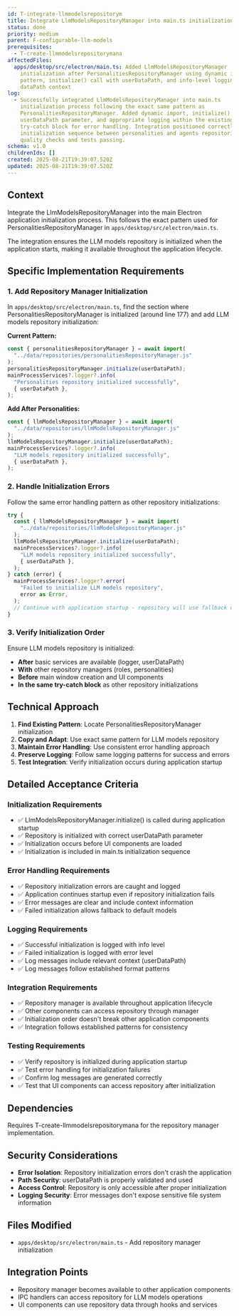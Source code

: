 ```yaml
---
id: T-integrate-llmmodelsrepositorym
title: Integrate LlmModelsRepositoryManager into main.ts initialization
status: done
priority: medium
parent: F-configurable-llm-models
prerequisites:
  - T-create-llmmodelsrepositorymana
affectedFiles:
  apps/desktop/src/electron/main.ts: Added LlmModelsRepositoryManager
    initialization after PersonalitiesRepositoryManager using dynamic import
    pattern, initialize() call with userDataPath, and info-level logging with
    dataPath context
log:
  - Successfully integrated LlmModelsRepositoryManager into main.ts
    initialization process following the exact same pattern as
    PersonalitiesRepositoryManager. Added dynamic import, initialize() call with
    userDataPath parameter, and appropriate logging within the existing
    try-catch block for error handling. Integration positioned correctly in the
    initialization sequence between personalities and agents repositories. All
    quality checks and tests passing.
schema: v1.0
childrenIds: []
created: 2025-08-21T19:39:07.520Z
updated: 2025-08-21T19:39:07.520Z
---
```


## Context

Integrate the LlmModelsRepositoryManager into the main Electron application initialization process. This follows the exact pattern used for PersonalitiesRepositoryManager in `apps/desktop/src/electron/main.ts`.

The integration ensures the LLM models repository is initialized when the application starts, making it available throughout the application lifecycle.

## Specific Implementation Requirements

### 1. Add Repository Manager Initialization

In `apps/desktop/src/electron/main.ts`, find the section where PersonalitiesRepositoryManager is initialized (around line 177) and add LLM models repository initialization:

**Current Pattern:**

```typescript
const { personalitiesRepositoryManager } = await import(
  "../data/repositories/personalitiesRepositoryManager.js"
);
personalitiesRepositoryManager.initialize(userDataPath);
mainProcessServices?.logger?.info(
  "Personalities repository initialized successfully",
  { userDataPath },
);
```

**Add After Personalities:**

```typescript
const { llmModelsRepositoryManager } = await import(
  "../data/repositories/llmModelsRepositoryManager.js"
);
llmModelsRepositoryManager.initialize(userDataPath);
mainProcessServices?.logger?.info(
  "LLM models repository initialized successfully",
  { userDataPath },
);
```

### 2. Handle Initialization Errors

Follow the same error handling pattern as other repository initializations:

```typescript
try {
  const { llmModelsRepositoryManager } = await import(
    "../data/repositories/llmModelsRepositoryManager.js"
  );
  llmModelsRepositoryManager.initialize(userDataPath);
  mainProcessServices?.logger?.info(
    "LLM models repository initialized successfully",
    { userDataPath },
  );
} catch (error) {
  mainProcessServices?.logger?.error(
    "Failed to initialize LLM models repository",
    error as Error,
  );
  // Continue with application startup - repository will use fallback defaults
}
```

### 3. Verify Initialization Order

Ensure LLM models repository is initialized:

- **After** basic services are available (logger, userDataPath)
- **With** other repository managers (roles, personalities)
- **Before** main window creation and UI components
- **In the same try-catch block** as other repository initializations

## Technical Approach

1. **Find Existing Pattern**: Locate PersonalitiesRepositoryManager initialization
2. **Copy and Adapt**: Use exact same pattern for LLM models repository
3. **Maintain Error Handling**: Use consistent error handling approach
4. **Preserve Logging**: Follow same logging patterns for success and errors
5. **Test Integration**: Verify initialization occurs during application startup

## Detailed Acceptance Criteria

### Initialization Requirements

- ✅ LlmModelsRepositoryManager.initialize() is called during application startup
- ✅ Repository is initialized with correct userDataPath parameter
- ✅ Initialization occurs before UI components are loaded
- ✅ Initialization is included in main.ts initialization sequence

### Error Handling Requirements

- ✅ Repository initialization errors are caught and logged
- ✅ Application continues startup even if repository initialization fails
- ✅ Error messages are clear and include context information
- ✅ Failed initialization allows fallback to default models

### Logging Requirements

- ✅ Successful initialization is logged with info level
- ✅ Failed initialization is logged with error level
- ✅ Log messages include relevant context (userDataPath)
- ✅ Log messages follow established format patterns

### Integration Requirements

- ✅ Repository manager is available throughout application lifecycle
- ✅ Other components can access repository through manager
- ✅ Initialization order doesn't break other application components
- ✅ Integration follows established patterns for consistency

### Testing Requirements

- ✅ Verify repository is initialized during application startup
- ✅ Test error handling for initialization failures
- ✅ Confirm log messages are generated correctly
- ✅ Test that UI components can access repository after initialization

## Dependencies

Requires T-create-llmmodelsrepositorymana for the repository manager implementation.

## Security Considerations

- **Error Isolation**: Repository initialization errors don't crash the application
- **Path Security**: userDataPath is properly validated and used
- **Access Control**: Repository is only accessible after proper initialization
- **Logging Security**: Error messages don't expose sensitive file system information

## Files Modified

- `apps/desktop/src/electron/main.ts` - Add repository manager initialization

## Integration Points

- Repository manager becomes available to other application components
- IPC handlers can access repository for LLM models operations
- UI components can use repository data through hooks and services
